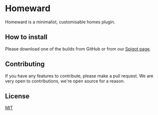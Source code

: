 # Homeward
Homeward is a minimalist, customisable homes plugin.

## How to install
Please download one of the builds from GitHub or from our [Spigot page](https://www.spigotmc.org/resources/homeward.94419/).

## Contributing
If you have any features to contribute, please make a pull request. We are very open to contributions, we're open source for a reason.

## License
[MIT](https://choosealicense.com/licenses/mit/)
